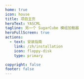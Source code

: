 ```yaml
---
home: true
icon: house
title: 项目主页
heroText: YASCML
tagline: 另一个 SugarCube 模组加载器
heroFullScreen: true
actions:
  - text: 安装指南
    link: /zh/installation
    icon: floppy-disk
    type: primary

copyright: false
footer: false
---
```

